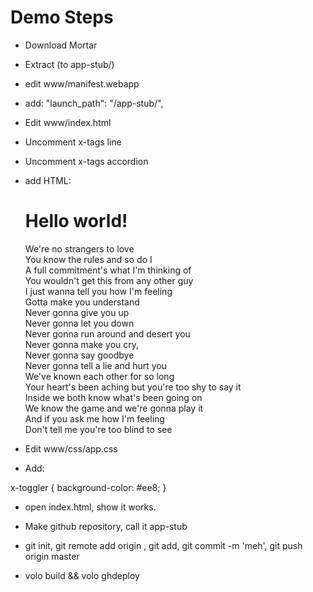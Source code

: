 Demo Steps
==========

* Download Mortar
* Extract (to app-stub/)
* edit www/manifest.webapp
* add:    "launch_path": "/app-stub/",

* Edit www/index.html
* Uncomment x-tags line
* Uncomment x-tags accordion
* add HTML:

    <h1>Hello world!</h1>

    <x-accordion>
      <x-toggler selected="true">We're no strangers to love</x-toggler>
      <div>
        You know the rules and so do I<br>
        A full commitment's what I'm thinking of<br>
        You wouldn't get this from any other guy<br>
        I just wanna tell you how I'm feeling<br>
        Gotta make you understand
      </div>
      <x-toggler>Never gonna give you up</x-toggler>
      <div>
        Never gonna let you down<br>
        Never gonna run around and desert you<br>
        Never gonna make you cry,<br>
        Never gonna say goodbye<br>
        Never gonna tell a lie and hurt you
      </div>
      <x-toggler>We've known each other for so long</x-toggler>
      <div>
        Your heart's been aching but you're too shy to say it<br>
        Inside we both know what's been going on<br>
        We know the game and we're gonna play it<br>
        And if you ask me how I'm feeling<br>
        Don't tell me you're too blind to see
      </div>
    </x-accordion>

* Edit www/css/app.css
* Add:

x-toggler {
    background-color: #ee8;
}

* open index.html, show it works.


* Make github repository, call it app-stub
* git init, git remote add origin <url>, git add, git commit -m 'meh', git push origin master
* volo build && volo ghdeploy